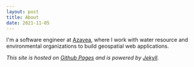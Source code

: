```yaml
---
layout: post
title: About
date: 2021-11-05
---
```


I'm a software engineer at [Azavea](https://www.azavea.com/), where I work with water resource and environmental organizations to build geospatial web applications.

*This site is hosted on [Github Pages](http://pages.github.com/) and is powered by [Jekyll](https://github.com/mojombo/jekyll).*

